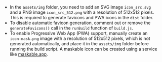 - In the `assets/img` folder, you need to add an SVG image `icon_src.svg` and a PNG image `icon_src_512.png` with a resolution of 512x512 pixels. This is required to generate favicons and PWA icons in the `dist` folder.
- To disable automatic favicon generation, comment out or remove the `generateFavicons()` call in the `runBuild` function of `build.js`.
- To enable Progressive Web App (PWA) support, manually create an `icon-mask.png` image with a resolution of 512x512 pixels, which is not generated automatically, and place it in the `assets/img` folder before running the build script. A maskable icon can be created using a service like [maskable.app](https://maskable.app/editor).